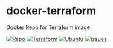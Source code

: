 # docker-terraform
Docker Repo for Terraform image

[![Repo](https://img.shields.io/static/v1?style=for-the-badge&logo=github&logoColor=white&label=repo&message=1.1.9-2022-08-27&color=blue)](https://github.com/DonBower/docker-terraform)
[![Terraform](https://img.shields.io/static/v1?style=for-the-badge&logo=terraform&logoColor=white&label=concourse&message=1.1.9&color=blue)](https://www.terraform.io/)
[![Ubuntu](https://img.shields.io/static/v1?style=for-the-badge&logo=ubuntu&logoColor=white&label=ubuntu&message=20.04_LTS&color=blue)](https://ubuntu.com/download/server)
[![issues](https://img.shields.io/static/v1?style=for-the-badge&label=issues&message=0&color=blue)](https://github.com/DonBower/docker-terraform/issues)
